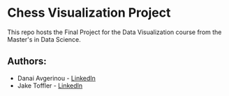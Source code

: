# Chess Visualization Project

This repo hosts the Final Project for the Data Visualization course from the Master's in Data Science. 

## Authors:
* Danai Avgerinou - [LinkedIn](https://www.linkedin.com/in/danai-avgerinou/)
* Jake Toffler - [LinkedIn](https://www.linkedin.com/in/jake-toffler/)
